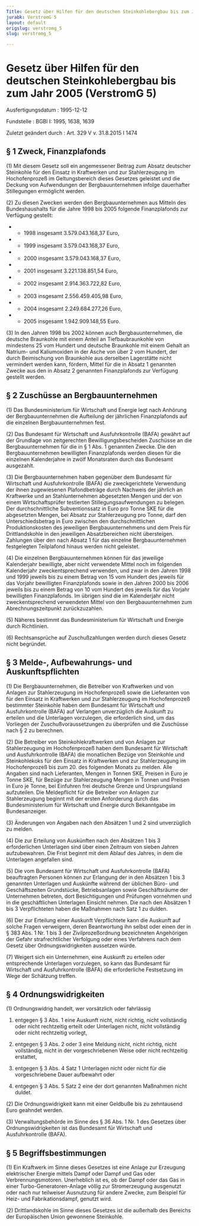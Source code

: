 ```yaml
---
Title: Gesetz über Hilfen für den deutschen Steinkohlebergbau bis zum Jahr 2005
jurabk: VerstromG 5
layout: default
origslug: verstromg_5
slug: verstromg_5

---
```


# Gesetz über Hilfen für den deutschen Steinkohlebergbau bis zum Jahr 2005 (VerstromG 5)

Ausfertigungsdatum
:   1995-12-12

Fundstelle
:   BGBl I: 1995, 1638, 1639

Zuletzt geändert durch
:   Art. 329 V v. 31.8.2015 I 1474


## § 1 Zweck, Finanzplafonds

(1) Mit diesem Gesetz soll ein angemessener Beitrag zum Absatz deutscher Steinkohle für den Einsatz in Kraftwerken und zur Stahlerzeugung im Hochofenprozeß im Geltungsbereich dieses Gesetzes geleistet und die Deckung von Aufwendungen der Bergbauunternehmen infolge dauerhafter Stillegungen ermöglicht werden.

(2) Zu diesen Zwecken werden den Bergbauunternehmen aus Mitteln des Bundeshaushalts für die Jahre 1998 bis 2005 folgende Finanzplafonds zur Verfügung gestellt:

*    *   1998 insgesamt 3.579.043.168,37 Euro,


*    *   1999 insgesamt 3.579.043.168,37 Euro,


*    *   2000 insgesamt 3.579.043.168,37 Euro,


*    *   2001 insgesamt 3.221.138.851,54 Euro,


*    *   2002 insgesamt 2.914.363.722,82 Euro,


*    *   2003 insgesamt 2.556.459.405,98 Euro,


*    *   2004 insgesamt 2.249.684.277,26 Euro,


*    *   2005 insgesamt 1.942.909.148,55 Euro.




(3) In den Jahren 1998 bis 2002 können auch Bergbauunternehmen, die deutsche Braunkohle mit einem Anteil an Tiefbaubraunkohle von mindestens 25 vom Hundert und deutsche Braunkohle mit einem Gehalt an Natrium- und Kaliumoxiden in der Asche von über 2 vom Hundert, der durch Beimischung von Braunkohle aus derselben Lagerstätte nicht vermindert werden kann, fördern, Mittel für die in Absatz 1 genannten Zwecke aus den in Absatz 2 genannten Finanzplafonds zur Verfügung gestellt werden.


## § 2 Zuschüsse an Bergbauunternehmen

(1) Das Bundesministerium für Wirtschaft und Energie legt nach Anhörung der Bergbauunternehmen die Aufteilung der jährlichen Finanzplafonds auf die einzelnen Bergbauunternehmen fest.

(2) Das Bundesamt für Wirtschaft und Ausfuhrkontrolle (BAFA) gewährt auf der Grundlage von zeitgerechten Bewilligungsbescheiden Zuschüsse an die Bergbauunternehmen für die in § 1 Abs. 1 genannten Zwecke. Die den Bergbauunternehmen bewilligten Finanzplafonds werden diesen für die einzelnen Kalenderjahre in zwölf Monatsraten durch das Bundesamt ausgezahlt.

(3) Die Bergbauunternehmen haben gegenüber dem Bundesamt für Wirtschaft und Ausfuhrkontrolle (BAFA) die zweckgerichtete Verwendung der ihnen zugewiesenen Plafondbeträge durch Nachweis der jährlich an Kraftwerke und an Stahlunternehmen abgesetzten Mengen und der von einem Wirtschaftsprüfer testierten Stillegungsaufwendungen zu belegen. Der durchschnittliche Subventionssatz in Euro pro Tonne SKE für die abgesetzten Mengen, bei Absatz zur Stahlerzeugung pro Tonne, darf den Unterschiedsbetrag in Euro zwischen den durchschnittlichen Produktionskosten des jeweiligen Bergbauunternehmens und dem Preis für Drittlandskohle in den jeweiligen Absatzbereichen nicht übersteigen. Zahlungen über den nach Absatz 1 für das einzelne Bergbauunternehmen festgelegten Teilplafond hinaus werden nicht geleistet.

(4) Die einzelnen Bergbauunternehmen können für das jeweilige Kalenderjahr bewilligte, aber nicht verwendete Mittel noch im folgenden Kalenderjahr zweckentsprechend verwenden, und zwar in den Jahren 1998 und 1999 jeweils bis zu einem Betrag von 15 vom Hundert des jeweils für das Vorjahr bewilligten Finanzplafonds sowie in den Jahren 2000 bis 2006 jeweils bis zu einem Betrag von 10 vom Hundert des jeweils für das Vorjahr bewilligten Finanzplafonds. Im übrigen sind die im Kalenderjahr nicht zweckentsprechend verwendeten Mittel von den Bergbauunternehmen zum Abrechnungszeitpunkt zurückzuzahlen.

(5) Näheres bestimmt das Bundesministerium für Wirtschaft und Energie durch Richtlinien.

(6) Rechtsansprüche auf Zuschußzahlungen werden durch dieses Gesetz nicht begründet.


## § 3 Melde-, Aufbewahrungs- und Auskunftspflichten

(1) Die Bergbauunternehmen, die Betreiber von Kraftwerken und von Anlagen zur Stahlerzeugung im Hochofenprozeß sowie die Lieferanten von für den Einsatz in Kraftwerken und zur Stahlerzeugung im Hochofenprozeß bestimmter Steinkohle haben dem Bundesamt für Wirtschaft und Ausfuhrkontrolle (BAFA) auf Verlangen unverzüglich die Auskunft zu erteilen und die Unterlagen vorzulegen, die erforderlich sind, um das Vorliegen der Zuschußvoraussetzungen zu überprüfen und die Zuschüsse nach § 2 zu berechnen.

(2) Die Betreiber von Steinkohlekraftwerken und von Anlagen zur Stahlerzeugung im Hochofenprozeß haben dem Bundesamt für Wirtschaft und Ausfuhrkontrolle (BAFA) die monatlichen Bezüge von Steinkohle und Steinkohlekoks für den Einsatz in Kraftwerken und zur Stahlerzeugung im Hochofenprozeß bis zum 20. des folgenden Monats zu melden. Alle Angaben sind nach Lieferanten, Mengen in Tonnen SKE, Preisen in Euro je Tonne SKE, für Bezüge zur Stahlerzeugung Mengen in Tonnen und Preisen in Euro je Tonne, bei Einfuhren frei deutsche Grenze und Ursprungsland aufzuteilen. Die Meldepflicht für die Betreiber von Anlagen zur Stahlerzeugung beginnt mit der ersten Anforderung durch das Bundesministerium für Wirtschaft und Energie durch Bekanntgabe im Bundesanzeiger.

(3) Änderungen von Angaben nach den Absätzen 1 und 2 sind unverzüglich zu melden.

(4) Die zur Erteilung von Auskünften nach den Absätzen 1 bis 3 erforderlichen Unterlagen sind über einen Zeitraum von sieben Jahren aufzubewahren. Die Frist beginnt mit dem Ablauf des Jahres, in dem die Unterlagen angefallen sind.

(5) Die vom Bundesamt für Wirtschaft und Ausfuhrkontrolle (BAFA) beauftragten Personen können zur Erlangung der in den Absätzen 1 bis 3 genannten Unterlagen und Auskünfte während der üblichen Büro- und Geschäftszeiten Grundstücke, Betriebsanlagen sowie Geschäftsräume der Unternehmen betreten, dort Besichtigungen und Prüfungen vornehmen und in die geschäftlichen Unterlagen Einsicht nehmen. Die nach den Absätzen 1 bis 3 Verpflichteten haben die Maßnahmen nach Satz 1 zu dulden.

(6) Der zur Erteilung einer Auskunft Verpflichtete kann die Auskunft auf solche Fragen verweigern, deren Beantwortung ihn selbst oder einen der in § 383 Abs. 1 Nr. 1 bis 3 der Zivilprozeßordnung bezeichneten Angehörigen der Gefahr strafrechtlicher Verfolgung oder eines Verfahrens nach dem Gesetz über Ordnungswidrigkeiten aussetzen würde.

(7) Weigert sich ein Unternehmen, eine Auskunft zu erteilen oder entsprechende Unterlagen vorzulegen, so kann das Bundesamt für Wirtschaft und Ausfuhrkontrolle (BAFA) die erforderliche Festsetzung im Wege der Schätzung treffen.


## § 4 Ordnungswidrigkeiten

(1) Ordnungswidrig handelt, wer vorsätzlich oder fahrlässig

1.  entgegen § 3 Abs. 1 eine Auskunft nicht, nicht richtig, nicht vollständig oder nicht rechtzeitig erteilt oder Unterlagen nicht, nicht vollständig oder nicht rechtzeitig vorlegt,


2.  entgegen § 3 Abs. 2 oder 3 eine Meldung nicht, nicht richtig, nicht vollständig, nicht in der vorgeschriebenen Weise oder nicht rechtzeitig erstattet,


3.  entgegen § 3 Abs. 4 Satz 1 Unterlagen nicht oder nicht für die vorgeschriebene Dauer aufbewahrt oder


4.  entgegen § 3 Abs. 5 Satz 2 eine der dort genannten Maßnahmen nicht duldet.




(2) Die Ordnungswidrigkeit kann mit einer Geldbuße bis zu zehntausend Euro geahndet werden.

(3) Verwaltungsbehörde im Sinne des § 36 Abs. 1 Nr. 1 des Gesetzes über Ordnungswidrigkeiten ist das Bundesamt für Wirtschaft und Ausfuhrkontrolle (BAFA).


## § 5 Begriffsbestimmungen

(1) Ein Kraftwerk im Sinne dieses Gesetzes ist eine Anlage zur Erzeugung elektrischer Energie mittels Dampf oder Dampf und Gas oder Verbrennungsmotoren. Unerheblich ist es, ob der Dampf oder das Gas in einer Turbo-Generatoren-Anlage völlig zur Stromerzeugung ausgenutzt oder nach nur teilweiser Ausnutzung für andere Zwecke, zum Beispiel für Heiz- und Fabrikationsdampf, genutzt wird.

(2) Drittlandskohle im Sinne dieses Gesetzes ist die außerhalb des Bereichs der Europäischen Union gewonnene Steinkohle.

